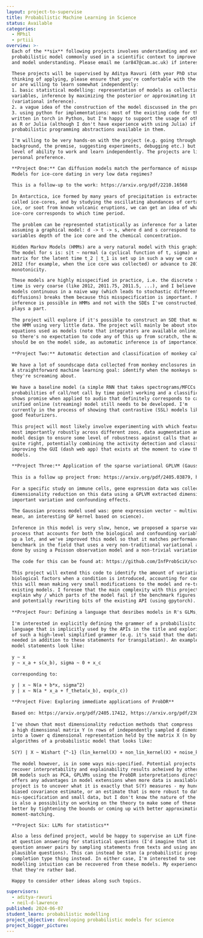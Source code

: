 ```yaml
---
layout: project-to-supervise
title: Probabilistic Machine Learning in Science
status: Available
categories:
  - MPhil
  - prtiii
overview: >-
  Each of the **six** following projects involves understanding and extending an existing
  probabilistic model commonly used in a scientific context to improve usability
  and model understanding. Please email me (ar847@cam.ac.uk) if interested.

  These projects will be supervised by Aditya Ravuri (4th year PhD student). If you're
  thinking of applying, please ensure that you're comfortable with the following
  or are willing to learn somewhat independently:
  1. basic statistical modelling: representation of models as collections of random
  variables, inference by maximizing the posterior or approximating it
  (variational inference).
  2. a vague idea of the construction of the model discussed in the project that interests you.
  3. using python for implementations: most of the existing code for these projects is
  written in torch in Python, but I'm happy to support the usage of other languages, such
  as R or Julia (although I don't have experience with using Julia) if there are good
  probabilistic programming abstractions available in them.

  I'm willing to be very hands-on with the project (e.g. going through the technical
  background, the premise, suggesting experiments, debugging etc.) but expect some
  level of ability to work and learn independently. The projects are listed in order of
  personal preference.

  **Project One:** Can diffusion models match the performance of misspecified Hidden Markov
  Models for ice-core dating in very low data regimes?
  
  This is a follow-up to the work: https://arxiv.org/pdf/2210.16568
  
  In Antarctica, ice formed by many years of precipitation is extracted as large cylinders
  called ice-cores, and by studying the oscillating abundances of certain chemicals in the
  ice, or soot from known volcanic eruptions, we can get an idea of what depth of the
  ice-core corresponds to which time period.
  
  The problem can be represented statistically as inference for a latent variable t,
  assuming a graphical model: d -> t -> s, where d and s correspond to the observed random
  variables depth of the ice core and the chemical concentration.
  
  Hidden Markov Models (HMMs) are a very natural model with this graphical structure.
  The model for s is: s|t ~ normal (a cyclical function of t, sigma) and the transition
  matrix for the latent time t_2 | t_1 is set up in such a way we can either stay in state
  2012 (for example, when the ice core was collected) or advance to 2011.9, ensuring
  monotonicity.

  These models are highly misspecified in practice, i.e. the discrete states representing
  time is very coarse (like 2012, 2011.75, 2011.5, ...), and I believe that making these
  models continuous in a naive way (which leads to stochastic differential equations SDEs /
  diffusions) breaks them because this misspecification is important. Moreover, exact
  inference is possible in HMMs and not with the SDEs I've constructed, which I think also
  plays a part.
  
  The project will explore if it's possible to construct an SDE that matches the performance of
  the HMM using very little data. The project will mainly be about stochastic differential
  equations used as models (note that integrators are available online, for example: https://github.com/google-research/torchsde
  so there's no expectation to code any of this up from scratch, the main experimentation
  should be on the model side, as automatic inference is of importance).
  
  **Project Two:** Automatic detection and classification of monkey calls from bioacoustic data
  
  We have a lot of soundscape data collected from monkey enclosures in zoos in the UK.
  A straightforward machine learning goal: identify when the monkeys scream and what
  they're screaming about.
  
  We have a baseline model (a simple RNN that takes spectrograms/MFCCs and outputs
  probabilities of call/not call by time point) working and a classification model that
  shows promise when applied to audio that definitely corresponds to calls. However, a 
  unified online (streaming) model still needs to be developed. I'm
  currently in the process of showing that contrastive (SSL) models like wav2vec are also
  good featurizers.
  
  This project will most likely involve experimenting with which featurizers work best, but
  most importantly robustly across different zoos, data augmentation and classification
  model design to ensure some level of robustness against calls that aren't identified
  quite right, potentially combining the activity detection and classification models and
  improving the GUI (dash web app) that exists at the moment to view the outputs of these
  models.
  
  **Project Three:** Application of the sparse variational GPLVM (Gaussian process latent variable model) for the analysis of single cell data and eQTLs
  
  This is a follow up project from: https://arxiv.org/pdf/2405.03879, https://arxiv.org/pdf/2209.06716
  
  For a specific study on immune cells, gene expression data was collected at scale, and a
  dimensionality reduction on this data using a GPLVM extracted dimensions of genetically
  important variation and confounding effects.
  
  The Gaussian process model used was: gene expression vector ~ multivariate_normal(a simple
  mean, an interesting GP kernel based on science).
  
  Inference in this model is very slow, hence, we proposed a sparse variational Gaussian
  process that accounts for both the biological and confounding variables that speeds it
  up a lot, and we've improved this model so that it matches performance of scVI (the
  benchmark in the field that uses a very non-traditional variational autoencoder). This was
  done by using a Poisson observation model and a non-trivial variational distribution.
  
  The code for this can be found at: https://github.com/InfProbSciX/scvi-ablation/blob/main/covid_trial.py
  
  This project will extend this code to identify the amount of variation expressed by the
  biological factors when a condition is introduced, accounting for confounders. Practically
  this will mean making very small modifications to the model and re-training some of the
  existing models. I foresee that the main complexity with this project will be trying to
  explain why / which parts of the model fail if the benchmark figures cannot be recovered,
  and potentially rewriting bits of the existing API (using gpytorch).
  
  **Project Four: Defining a language that desribes models in R's GLMs, MGCV's GAMs, Stan's BRMS, PYMC's bambi**
  
  I'm interested in explicitly defining the grammer of a probabilisitc programming
  language that is implicitly used by the APIs in the title and exploring limitations
  of such a high-level simplified grammer (e.g. it's said that the data dictionary is
  needed in addition to these statements for transpilation). An example of what some
  model statements look like:
  
  y ~ x
  y ~ x_a + s(x_b), sigma ~ 0 + x_c
  
  corresponding to:
  
  y | x ~ N(a + b*x, sigma^2)
  y | x ~ N(a * x_a + f_theta(x_b), exp(x_c))

  **Project Five: Exploring immediate applications of ProbDR**
  
  Based on: https://arxiv.org/pdf/2405.17412, https://arxiv.org/pdf/2304.07658
  
  I've shown that most dimensionality reduction methods that compress
  a high dimensional matrix Y (n rows of independently sampled d dimensional data points)
  into a lower q dimensional representation held by the matrix X (n by q) are inference
  algorithms of a probabilistic model that looks like:
  
  S(Y) | X ~ Wishart {^-1} (lin_kernel(X) + non_lin_kernel(X) + noise_kernel, nu)
  
  The model however, is in some ways mis-specified. Potential projects include trying to
  recover interpretability and explainability results acheived by other probabilistic
  DR models such as PCA, GPLVMs using the ProbDR interpretations directly and see if this
  offers any advantages in model extensions when more data is available. Another potential
  project is to uncover what it is exactly that S(Y) measures - my hunch is that this is a
  biased covariance estimate, or an estimate that is more robust to data distribution
  mis-specification and small data, but I don't know the nature of the bias exactly. There
  is also a possibility on working on the theory to make some of these interpretations
  better by tightening the bounds or coming up with better approximations by
  moment-matching.

  **Project Six: LLMs for statistics**

  Also a less defined project, would be happy to supervise an LLM fine-tuning project looking
  at question answering for statistical questions (I'd imagine that it'd be easy to get these
  question answer pairs by sampling statements from texts and using another LLM to form sets of
  plausible questions). This can instead be stan (a probabilistic programming language) code
  completion type thing instead. In either case, I'm interested to see if a level of statistical
  modelling intuition can be recovered from these models. My experience with chatgpt4 ad 3.5 is
  that they're rather bad.

  Happy to consider other ideas along such topics.

supervisors:
  - aditya-ravuri
  - neil-d-lawrence
published: 2024-06-07
student_learn: probabilistic modelling
project_objective: developing probabilistic models for science
project_bigger_picture:
---
```

